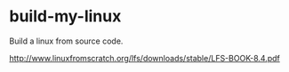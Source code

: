# build-my-linux
Build a linux from source code.

http://www.linuxfromscratch.org/lfs/downloads/stable/LFS-BOOK-8.4.pdf

